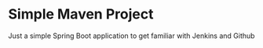# Simple Maven Project
Just a simple Spring Boot application to get familiar with Jenkins and Github


